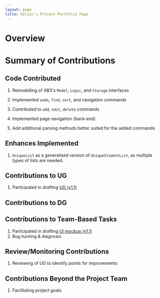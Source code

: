 ```yaml
---
layout: page
title: Kelvin's Project Portfolio Page
---
```

# Overview

# Summary of Contributions

## Code Contributed

1. Remodelling of AB3's `Model`, `Logic`, and `Storage` interfaces

2. Implemented `undo`, `find`, `sort`, and navigation commands
3. Contributed to `add`, `edit`, `delete` commands
4. Implemented page navigation (back-end)
5. Add additional parsing methods better suited for the added commands

## Enhances Implemented&nbsp;
1. `UniqueList` as a generalised version of `UniqueStudentList`, as multiple types of lists are needed.

## Contributions to UG&nbsp;

1. Participated in drafting [UG (v1.1)](https://docs.google.com/document/d/129glYXctEtL77of9dMmzea-TjVfZh727fVPrv_e9AyI/edit?usp=share_link)

## Contributions to DG&nbsp;

## Contributions to Team-Based Tasks&nbsp;

1. Participated in drafting [UI mockup (v1.1)](https://docs.google.com/presentation/d/1zS7pX0cm-4faiwjN71NLIgvmkHgRCETdZZtLpKHsn38/edit?usp=share_link)
2. Bug hunting & diagnosis


## Review/Monitoring Contributions&nbsp;
1. Reviewing of UG to identify points for improvements

## Contributions Beyond the Project Team
1. Facilitating project goals
<p><br></p>

<p><br></p>
